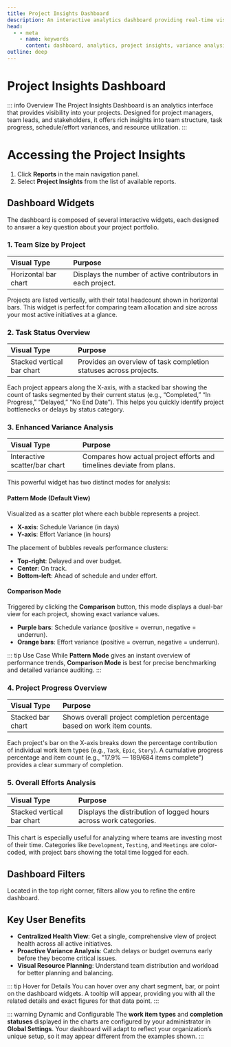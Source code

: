 ```yaml
---
title: Project Insights Dashboard
description: An interactive analytics dashboard providing real-time visibility into the health and progress of your top active projects.
head:
  - - meta
    - name: keywords
      content: dashboard, analytics, project insights, variance analysis, project health, reports, zymmr
outline: deep
---
```


# Project Insights Dashboard

::: info Overview
The Project Insights Dashboard is an analytics interface that provides visibility into your projects. Designed for project managers, team leads, and stakeholders, it offers rich insights into team structure, task progress, schedule/effort variances, and resource utilization.
:::

# Accessing the Project Insights
1. Click **Reports** in the main navigation panel.
2. Select **Project Insights** from the list of available reports.

## Dashboard Widgets

The dashboard is composed of several interactive widgets, each designed to answer a key question about your project portfolio.

### 1. Team Size by Project

| Visual Type   | Purpose                                                    |
| :------------ | :--------------------------------------------------------- |
| Horizontal bar chart | Displays the number of active contributors in each project. |

Projects are listed vertically, with their total headcount shown in horizontal bars. This widget is perfect for comparing team allocation and size across your most active initiatives at a glance.

### 2. Task Status Overview

| Visual Type          | Purpose                                                       |
| :------------------- | :------------------------------------------------------------ |
| Stacked vertical bar chart | Provides an overview of task completion statuses across projects. |

Each project appears along the X-axis, with a stacked bar showing the count of tasks segmented by their current status (e.g., “Completed,” “In Progress,” “Delayed,” “No End Date”). This helps you quickly identify project bottlenecks or delays by status category.

### 3. Enhanced Variance Analysis

| Visual Type                | Purpose                                                          |
| :------------------------- | :--------------------------------------------------------------- |
| Interactive scatter/bar chart | Compares how actual project efforts and timelines deviate from plans. |

This powerful widget has two distinct modes for analysis:

#### Pattern Mode (Default View)
Visualized as a scatter plot where each bubble represents a project.
- **X-axis**: Schedule Variance (in days)
- **Y-axis**: Effort Variance (in hours)

The placement of bubbles reveals performance clusters:
- **Top-right**: Delayed and over budget.
- **Center**: On track.
- **Bottom-left**: Ahead of schedule and under effort.

#### Comparison Mode
Triggered by clicking the **Comparison** button, this mode displays a dual-bar view for each project, showing exact variance values.
- **Purple bars**: Schedule variance (positive = overrun, negative = underrun).
- **Orange bars**: Effort variance (positive = overrun, negative = underrun).

::: tip Use Case
While **Pattern Mode** gives an instant overview of performance trends, **Comparison Mode** is best for precise benchmarking and detailed variance auditing.
:::

### 4. Project Progress Overview

| Visual Type        | Purpose                                                                 |
| :----------------- | :---------------------------------------------------------------------- |
| Stacked bar chart | Shows overall project completion percentage based on work item counts. |

Each project's bar on the X-axis breaks down the percentage contribution of individual work item types (e.g., `Task`, `Epic`, `Story`). A cumulative progress percentage and item count (e.g., "17.9% — 189/684 items complete") provides a clear summary of completion.

### 5. Overall Efforts Analysis

| Visual Type          | Purpose                                                               |
| :------------------- | :-------------------------------------------------------------------- |
| Stacked vertical bar chart | Displays the distribution of logged hours across work categories. |

This chart is especially useful for analyzing where teams are investing most of their time. Categories like `Development`, `Testing`, and `Meetings` are color-coded, with project bars showing the total time logged for each.


## Dashboard Filters

Located in the top right corner, filters allow you to refine the entire dashboard.

## Key User Benefits

-   **Centralized Health View**: Get a single, comprehensive view of project health across all active initiatives.
-   **Proactive Variance Analysis**: Catch delays or budget overruns early before they become critical issues.
-   **Visual Resource Planning**: Understand team distribution and workload for better planning and balancing.

::: tip Hover for Details
You can hover over any chart segment, bar, or point on the dashboard widgets. A tooltip will appear, providing you with all the related details and exact figures for that data point.
:::

::: warning Dynamic and Configurable
The **work item types** and **completion statuses** displayed in the charts are configured by your administrator in **Global Settings**. Your dashboard will adapt to reflect your organization’s unique setup, so it may appear different from the examples shown.
:::